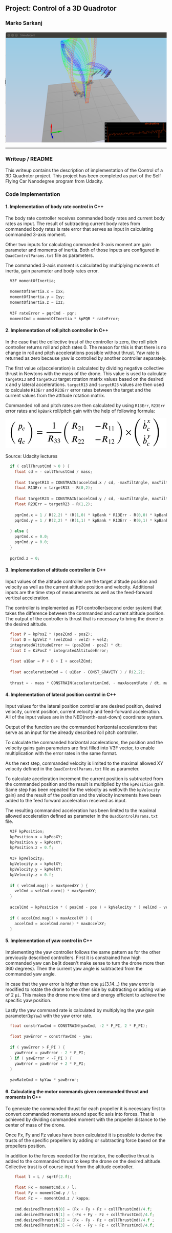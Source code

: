 ## Project: Control of a 3D Quadrotor
### Marko Sarkanj
![Quad Image](./misc/screenshot_1.png)

---


### Writeup / README

This writeup contains the description of implementation of the Control of a 3D Quadrotor project. This project has been completed as part of the Self Flying Car Nanodegree program from Udacity.

### Code Implementation

#### 1. Implementation of body rate control in C++

The body rate controller receives commanded body rates and current body rates as input. The result of subtracting current body rates from commanded body rates is rate error that serves as input in calculating commanded 3-axis moment. 

Other two inputs for calculating commanded 3-axis moment are gain parameter and moments of inertia. Both of those inputs are configured in `QuadControlParams.txt` file as parameters.

The commanded 3-axis moment is calculated by multiplying moments of inertia, gain parameter and body rates error. 

```cpp
  V3F momentOfInertia;

  momentOfInertia.x = Ixx;
  momentOfInertia.y = Iyy;
  momentOfInertia.z = Izz;

  V3F rateError = pqrCmd - pqr;
  momentCmd = momentOfInertia * kpPQR * rateError;
```


#### 2. Implementation of roll pitch controller in C++

In the case that the collective trust of the controller is zero, the roll pitch controller returns roll and pitch rates 0. The reason for this is that there is no change in roll and pitch accelerations possible without thrust. Yaw rate is returned as zero because yaw is controlled by another controller separately.

The first value `cd`(acceleration) is calculated by dividing negative collective thrust in Newtons with the mass of the drone. This value is used to calculate `targetR13` and `targetR23` target rotation matrix values based on the desired x and y lateral accelerations. `targetR13` and `targetR23` values are then used to calculate `R13Err` and `R23Err` error rates between the target and the current values from the attitude rotation matrix. 

Commanded roll and pitch rates are then calculated by using  `R13Err`, `R23Err` error rates and `kpBank` roll/pitch gain with the help of following formula:

![Quad Image](./misc/screenshot_2.png)

Source: Udacity lectures


```cpp
  if ( collThrustCmd > 0 ) {
    float cd = - collThrustCmd / mass;

    float targetR13 = CONSTRAIN(accelCmd.x / cd, -maxTiltAngle, maxTiltAngle);
    float R13Err = targetR13 - R(0,2);

    float targetR23 = CONSTRAIN(accelCmd.y / cd, -maxTiltAngle, maxTiltAngle);
    float R23Err = targetR23 - R(1,2);

    pqrCmd.x = 1 / R(2,2) * (R(1,0) * kpBank * R13Err - R(0,0) * kpBank * R23Err) ;
    pqrCmd.y = 1 / R(2,2) * (R(1,1) * kpBank * R13Err - R(0,1) * kpBank * R23Err);

  } else {
    pqrCmd.x = 0.0;
    pqrCmd.y = 0.0;
  }

  pqrCmd.z = 0;
```

#### 3. Implementation of altitude controller in C++

Input values of the altitude controller are the target altitude position and velocity as well as the current altitude position and velocity. Additional inputs are the time step of measurements as well as the feed-forward vertical acceleration. 

The controller is implemented as PDI controller(second order system) that takes the difference between the commanded and current altitude position. The output of the controller is thrust that is necessary to bring the drone to the desired altitude.

```cpp
  float P = kpPosZ * (posZCmd - posZ);
  float D = kpVelZ * (velZCmd - velZ) + velZ;
  integratedAltitudeError += (posZCmd - posZ) * dt;
  float I = KiPosZ * integratedAltitudeError;

  float u1Bar = P + D + I + accelZCmd;

  float accelerationCmd = ( u1Bar - CONST_GRAVITY ) / R(2,2);

  thrust = - mass * CONSTRAIN(accelerationCmd, - maxAscentRate / dt, maxAscentRate / dt);
```

#### 4. Implementation of lateral position control in C++

Input values for the lateral position controller are desired position, desired velocity, current position, current velocity and feed-forward acceleration. All of the input values are in the NED(north-east-down) coordinate system.

Output of the function are the commanded horizontal accelerations that serve as an input for the already described roll pitch controller.

To calculate the commanded horizontal accelerations, the position and the velocity gains gain parameters are first filled into V3F vector, to enable multiplication with the error rates in the same format.

As the next step, commanded velocity is limited to the maximal allowed XY velocity defined in the `QuadControlParams.txt` file as parameter.

To calculate acceleration increment the current position is subtracted from the commanded position and the result is multiplied by the `kpPosition` gain. Same step has been repeated for the velocity as well(with the `kpVelocity` gain) and the result of the position and the velocity increments have been added to the feed forward acceleration received as input.

The resulting commanded acceleration has been limited to the maximal allowed acceleration defined as parameter in the `QuadControlParams.txt` file.

```cpp
  V3F kpPosition;
  kpPosition.x = kpPosXY;
  kpPosition.y = kpPosXY;
  kpPosition.z = 0.f;

  V3F kpVelocity;
  kpVelocity.x = kpVelXY;
  kpVelocity.y = kpVelXY;
  kpVelocity.z = 0.f;

  if ( velCmd.mag() > maxSpeedXY ) {
    velCmd = velCmd.norm() * maxSpeedXY;
  }

  accelCmd = kpPosition * ( posCmd - pos ) + kpVelocity * ( velCmd - vel ) + accelCmd;

  if ( accelCmd.mag() > maxAccelXY ) {
    accelCmd = accelCmd.norm() * maxAccelXY;
  }
```

#### 5. Implementation of yaw control in C++

Implementing the yaw controller follows the same pattern as for the other previously described controllers. First it is constrained how high commanded yaw can be(it doesn't make sense to turn the drone more then 360 degrees). Then the current yaw angle is subtracted from the commanded yaw angle.  

In case that the yaw error is higher than one `pi`(3.14...) the yaw error is modified to rotate the drone to the other side by subtracting or adding value of 2 `pi`. This makes the drone more time and energy efficient to achieve the specific yaw position.

Lastly the yaw command rate is calculated by multiplying the yaw gain parameter(`kpYaw`) with the yaw error rate.

```cpp
  float constrYawCmd = CONSTRAIN(yawCmd, -2 * F_PI, 2 * F_PI);

  float yawError = constrYawCmd - yaw;

  if ( yawError > F_PI ) {
    yawError = yawError - 2 * F_PI;
  } if ( yawError < -F_PI ) {
    yawError = yawError + 2 * F_PI;
  }

  yawRateCmd = kpYaw * yawError;
```

#### 6. Calculating the motor commands given commanded thrust and moments in C++

To generate the commanded thrust for each propeller it is necessary first to convert commanded moments around specific axis into forces. That is achieved by dividing commanded moment with the propeller distance to the center of mass of the drone.

Once Fx, Fy and Fz values have been calculated it is possible to derive the trusts of the specific propellers by adding or subtracting force based on the propellers position.

In addition to the forces needed for the rotation, the collective thrust is added to the commanded thrust to keep the drone on the desired altitude. Collective trust is of course input from the altitude controller.

```cpp
    float l = L / sqrtf(2.f);

    float Fx = momentCmd.x / l;
    float Fy = momentCmd.y / l;
    float Fz = - momentCmd.z / kappa;

    cmd.desiredThrustsN[0] = (Fx + Fy + Fz + collThrustCmd)/4.f;
    cmd.desiredThrustsN[1] = (-Fx + Fy - Fz + collThrustCmd)/4.f;
    cmd.desiredThrustsN[2] = (Fx - Fy - Fz + collThrustCmd)/4.f ;
    cmd.desiredThrustsN[3] = (-Fx - Fy + Fz + collThrustCmd)/4.f;
```